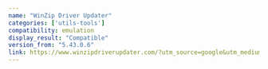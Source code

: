 ```yaml
---
name: "WinZip Driver Updater"
categories: ['utils-tools']
compatibility: emulation
display_result: "Compatible"
version_from: "5.43.0.6"
link: https://www.winzipdriverupdater.com/?utm_source=google&utm_medium=cpc&utm_campaign=wzu-dd-all-adwordsppc&utm_content=10758148194&utm_term=winzip%20driver%20updater&utm_id=126266994&gclid=Cj0KCQjw_r6hBhDdARIsAMIDhV-fzgPAoJrkRIZ7iVFx6VUSOBGzCuY9PDvvclgjPEGUEMJdVWQvrD4aAlW8EALw_wcB
---
```


